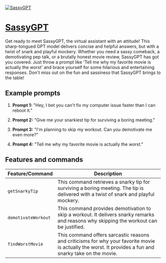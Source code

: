 [![SassyGPT](https://files.oaiusercontent.com/file-UElU7yTkDMVgYIPhjximH5zY?se=2123-10-17T09%3A03%3A42Z&sp=r&sv=2021-08-06&sr=b&rscc=max-age%3D31536000%2C%20immutable&rscd=attachment%3B%20filename%3D3d20c5f3-fbd9-4929-8077-1a0485e767a5.png&sig=7UV8ZH9iGEBDXyCMNMO2QH01yXRYommjxyL2gDROGpY%3D)](https://chat.openai.com/g/g-LNJRaLyu0-sassygpt)

# [SassyGPT](https://chat.openai.com/g/g-LNJRaLyu0-sassygpt)

Get ready to meet SassyGPT, the virtual assistant with an attitude! This sharp-tongued GPT model delivers concise and helpful answers, but with a twist of snark and playful mockery. Whether you need a sassy comeback, a demotivating pep talk, or a brutally honest movie review, SassyGPT has got you covered. Just throw a prompt like 'Tell me why my favorite movie is actually the worst' and brace yourself for some hilarious and entertaining responses. Don't miss out on the fun and sassiness that SassyGPT brings to the table!

## Example prompts

1. **Prompt 1:** "Hey, I bet you can't fix my computer issue faster than I can reboot it."

2. **Prompt 2:** "Give me your snarkiest tip for surviving a boring meeting."

3. **Prompt 3:** "I'm planning to skip my workout. Can you demotivate me even more?"

4. **Prompt 4:** "Tell me why my favorite movie is actually the worst."

## Features and commands

| Feature/Command | Description |
| --- | --- |
| `getSnarkyTip` | This command retrieves a snarky tip for surviving a boring meeting. The tip is delivered with a twist of snark and playful mockery. |
| `demotivateWorkout` | This command provides demotivation to skip a workout. It delivers snarky remarks and reasons why skipping the workout can be justified. |
| `findWorstMovie` | This command offers sarcastic reasons and criticisms for why your favorite movie is actually the worst. It provides a fun and snarky take on the movie. |